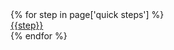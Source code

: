 <div class="row pt-4 step-bar hidden-xs-down">
  <div class="offset-lg-1 col-lg-10">
    <div class="row">
      {% for step in page['quick steps'] %}
      <div class="col-sm-3 col-md-3">
        <a href="#step_{{forloop.index}}" class="smoothscroll">{{step}}</a>
      </div>
      {% endfor %}
    </div>
  </div>
</div>
